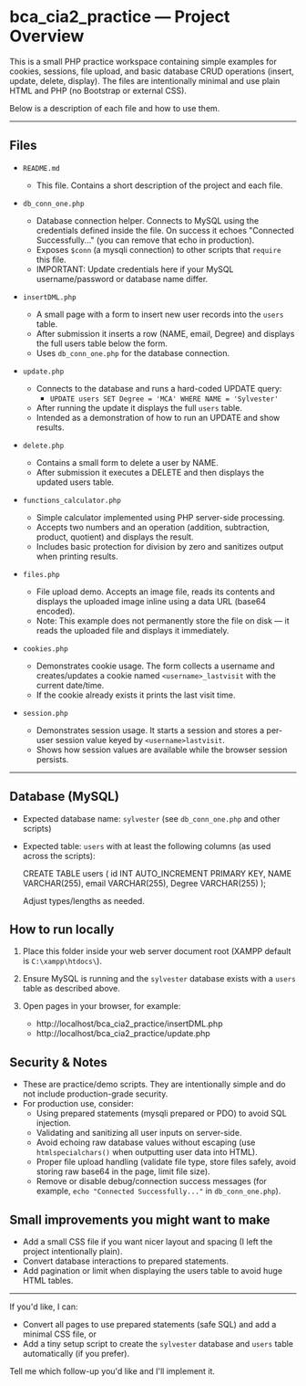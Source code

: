 # bca_cia2_practice — Project Overview

This is a small PHP practice workspace containing simple examples for cookies, sessions, file upload, and basic database CRUD operations (insert, update, delete, display). The files are intentionally minimal and use plain HTML and PHP (no Bootstrap or external CSS).

Below is a description of each file and how to use them.

---

## Files

- `README.md`
  - This file. Contains a short description of the project and each file.

- `db_conn_one.php`
  - Database connection helper. Connects to MySQL using the credentials defined inside the file. On success it echoes "Connected Successfully..." (you can remove that echo in production).
  - Exposes `$conn` (a mysqli connection) to other scripts that `require` this file.
  - IMPORTANT: Update credentials here if your MySQL username/password or database name differ.

- `insertDML.php`
  - A small page with a form to insert new user records into the `users` table.
  - After submission it inserts a row (NAME, email, Degree) and displays the full users table below the form.
  - Uses `db_conn_one.php` for the database connection.

- `update.php`
  - Connects to the database and runs a hard-coded UPDATE query:
    - `UPDATE users SET Degree = 'MCA' WHERE NAME = 'Sylvester'`
  - After running the update it displays the full `users` table.
  - Intended as a demonstration of how to run an UPDATE and show results.

- `delete.php`
  - Contains a small form to delete a user by NAME.
  - After submission it executes a DELETE and then displays the updated users table.

- `functions_calculator.php`
  - Simple calculator implemented using PHP server-side processing.
  - Accepts two numbers and an operation (addition, subtraction, product, quotient) and displays the result.
  - Includes basic protection for division by zero and sanitizes output when printing results.

- `files.php`
  - File upload demo. Accepts an image file, reads its contents and displays the uploaded image inline using a data URL (base64 encoded).
  - Note: This example does not permanently store the file on disk — it reads the uploaded file and displays it immediately.

- `cookies.php`
  - Demonstrates cookie usage. The form collects a username and creates/updates a cookie named `<username>_lastvisit` with the current date/time.
  - If the cookie already exists it prints the last visit time.

- `session.php`
  - Demonstrates session usage. It starts a session and stores a per-user session value keyed by `<username>lastvisit`.
  - Shows how session values are available while the browser session persists.

---

## Database (MySQL)

- Expected database name: `sylvester` (see `db_conn_one.php` and other scripts)
- Expected table: `users` with at least the following columns (as used across the scripts):

  CREATE TABLE users (
    id INT AUTO_INCREMENT PRIMARY KEY,
    NAME VARCHAR(255),
    email VARCHAR(255),
    Degree VARCHAR(255)
  );

  Adjust types/lengths as needed.

## How to run locally

1. Place this folder inside your web server document root (XAMPP default is `C:\xampp\htdocs\`).
2. Ensure MySQL is running and the `sylvester` database exists with a `users` table as described above.
3. Open pages in your browser, for example:

   - http://localhost/bca_cia2_practice/insertDML.php
   - http://localhost/bca_cia2_practice/update.php

## Security & Notes

- These are practice/demo scripts. They are intentionally simple and do not include production-grade security.
- For production use, consider:
  - Using prepared statements (mysqli prepared or PDO) to avoid SQL injection.
  - Validating and sanitizing all user inputs on server-side.
  - Avoid echoing raw database values without escaping (use `htmlspecialchars()` when outputting user data into HTML).
  - Proper file upload handling (validate file type, store files safely, avoid storing raw base64 in the page, limit file size).
  - Remove or disable debug/connection success messages (for example, `echo "Connected Successfully..."` in `db_conn_one.php`).

## Small improvements you might want to make

- Add a small CSS file if you want nicer layout and spacing (I left the project intentionally plain).
- Convert database interactions to prepared statements.
- Add pagination or limit when displaying the users table to avoid huge HTML tables.

---

If you'd like, I can:
- Convert all pages to use prepared statements (safe SQL) and add a minimal CSS file, or
- Add a tiny setup script to create the `sylvester` database and `users` table automatically (if you prefer).

Tell me which follow-up you'd like and I'll implement it.

